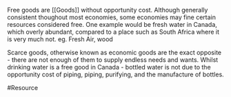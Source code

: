 Free goods are [[Goods]] without opportunity cost. Although generally consistent thoughout most economies, some economies may fine certain resources considered free. One example would be fresh water in Canada, which overly abundant, compared to a place such as South Africa where it is very much not.
eg. Fresh Air, wood

Scarce goods, otherwise known as economic goods are the exact opposite - there are not enough of them to supply endless needs and wants. Whilst drinking water is a free good in Canada - bottled water is not due to the opportunity cost of piping, piping, purifying, and the manufacture of bottles.

#Resource 